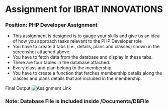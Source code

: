 # Assignment for IBRAT INNOVATIONS

### Position: PHP Developer Assignment

- This assignment is designed is to gauge your skills and give us an idea of how you approach tasks relevant to the PHP Developer role
- You have to create 3 tabs (i.e., details, plans and classes) shown in the screenshot attached above.
- You have to fetch data from the database and display in these tabs.
- There are four tables in the database attached.
- Every class and plan belong to the membership.
- You have to create a function that fetches membership details along the classes and plans details that are included in the membership.


Final Output
![Assignment Link]()


### Note: Database File is included inside /Documents/DBFile
